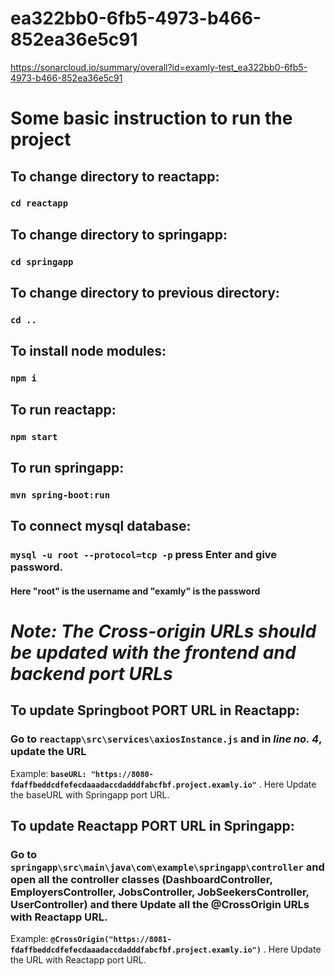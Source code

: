 # ea322bb0-6fb5-4973-b466-852ea36e5c91
https://sonarcloud.io/summary/overall?id=examly-test_ea322bb0-6fb5-4973-b466-852ea36e5c91

# Some basic instruction to run the project

## To change directory to reactapp: 
### `cd reactapp`

## To change directory to springapp: 
### `cd springapp`

## To change directory to previous directory: 
### `cd ..`

## To install node modules: 
### `npm i`

## To run reactapp: 
### `npm start`

## To run springapp: 
### `mvn spring-boot:run`

## To connect mysql database: 
### `mysql -u root --protocol=tcp -p` press Enter and give password. 
#### Here "root" is the username and "examly" is the password

# *Note: The Cross-origin URLs should be updated with the frontend and backend port URLs*
## To update Springboot PORT URL in Reactapp:
### Go to `reactapp\src\services\axiosInstance.js` and in *line no. 4*, update the URL
Example: **`baseURL: "https://8080-fdaffbeddcdfefecdaaadaccdadddfabcfbf.project.examly.io"`** . Here Update the baseURL with Springapp port URL.

## To update Reactapp PORT URL in Springapp:
### Go to `springapp\src\main\java\com\example\springapp\controller` and open all the controller classes (DashboardController, EmployersController, JobsController, JobSeekersController, UserController) and there Update all the @CrossOrigin URLs with Reactapp URL.
Example: **`@CrossOrigin("https://8081-fdaffbeddcdfefecdaaadaccdadddfabcfbf.project.examly.io")`** . Here Update the URL with Reactapp port URL.
